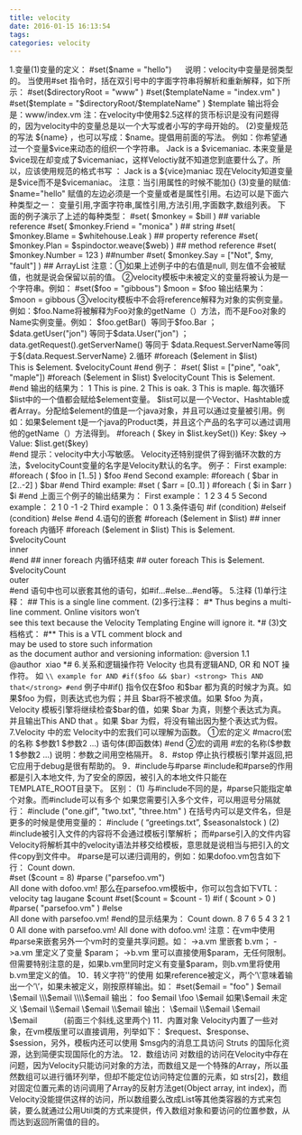 ```yaml
---
title: velocity
date: 2016-01-15 16:13:54
tags:
categories: velocity
---
```


1.变量(1)变量的定义：
\#set(\$name = "hello")      说明：velocity中变量是弱类型的。
当使用\#set 指令时，括在双引号中的字面字符串将解析和重新解释，如下所示：
\#set(\$directoryRoot = "www" )
\#set(\$templateName = "index.vm" )
\#set(\$template = "\$directoryRoot/\$templateName" )
\$template
输出将会是：www/index.vm
注：在velocity中使用\$2.5这样的货币标识是没有问题得的，因为velocity中的变量总是以一个大写或者小写的字母开始的。
(2)变量规范的写法
\${name} ，也可以写成：\$name。提倡用前面的写法。
例如：你希望通过一个变量\$vice来动态的组织一个字符串。
Jack is a \$vicemaniac.
本来变量是\$vice现在却变成了\$vicemaniac，这样Veloctiy就不知道您到底要什么了。所以，应该使用规范的格式书写 ： Jack is a \${vice}maniac
现在Velocity知道变量是\$vice而不是\$vicemaniac。
注意：当引用属性的时候不能加{}
(3)变量的赋值:
\$name="hello"
赋值的左边必须是一个变量或者是属性引用。右边可以是下面六种类型之一：
变量引用,字面字符串,属性引用,方法引用,字面数字,数组列表。
下面的例子演示了上述的每种类型：
\#set( \$monkey = \$bill ) \#\# variable reference
\#set( \$monkey.Friend = "monica" ) \#\# string
\#set( \$monkey.Blame = \$whitehouse.Leak ) \#\# property reference
\#set( \$monkey.Plan = \$spindoctor.weave(\$web) ) \#\# method reference
\#set( \$monkey.Number = 123 ) \#\#number
\#set( \$monkey.Say = ["Not", \$my, "fault"] ) \#\# ArrayList
注意：①如果上述例子中的右值是null, 则左值不会被赋值，也就是说会保留以前的值。
②velocity模板中未被定义的变量将被认为是一个字符串。例如：
\#set(\$foo = "gibbous")
\$moon = \$foo
输出结果为：
\$moon = gibbous
③velocity模板中不会将reference解释为对象的实例变量。例如：\$foo.Name将被解释为Foo对象的getName（）方法，而不是Foo对象的Name实例变量。例如：
\$foo.getBar()  等同于\$foo.Bar ；
\$data.getUser("jon") 等同于\$data.User("jon") ；
data.getRequest().getServerName() 等同于
\$data.Request.ServerName等同于\${data.Request.ServerName}
2.循环
\#foreach (\$element in \$list)
This is \$element.
\$velocityCount
\#end
例子：
\#set( \$list = ["pine", "oak", "maple"])
\#foreach (\$element in \$list)
\$velocityCount
This is \$element.<br>
\#end
输出的结果为：
1 This is pine.
2 This is oak.
3 This is maple.
每次循环\$list中的一个值都会赋给\$element变量。
\$list可以是一个Vector、Hashtable或者Array。分配给\$element的值是一个java对象，并且可以通过变量被引用。例如：如果\$element t是一个java的Product类，并且这个产品的名字可以通过调用他的getName（）方法得到。
\#foreach ( \$key in \$list.keySet())
Key: \$key -> Value: \$list.get(\$key) <br>
\#end
提示：velocity中大小写敏感。
Velocity还特别提供了得到循环次数的方法，\$velocityCount变量的名字是Velocity默认的名字。
例子：
First example:
\#foreach ( \$foo in [1..5] )
\$foo
\#end
Second example:
\#foreach ( \$bar in [2..-2] )
\$bar
\#end
Third example:
\#set ( \$arr = [0..1] )
\#foreach ( \$i in \$arr )
\$i
\#end
上面三个例子的输出结果为：
First example：
1 2 3 4 5
Second example：
2 1 0 -1 -2
Third example：
0 1
3.条件语句
\#if (condition)
\#elseif (condition)
\#else
\#end
4.语句的嵌套
\#foreach (\$element in \$list)
\#\# inner foreach 内循环
\#foreach (\$element in \$list)
This is \$element. \$velocityCount <br>inner<br>
\#end
\#\# inner foreach 内循环结束
\#\# outer foreach
This is \$element.
\$velocityCount <br>outer<br>
\#end
语句中也可以嵌套其他的语句，如\#if…\#else…\#end等。
5.注释
(1)单行注释：
\#\# This is a single line comment.
(2)多行注释：
\#\*
Thus begins a multi-line comment. Online visitors won’t
see this text because the Velocity Templating Engine will
ignore it.
\*\#
(3)文档格式：
\#\*\*
This is a VTL comment block and
may be used to store such information
as the document author and versioning
information:
@version 1.1
@author  xiao
\*\#
6.关系和逻辑操作符
Velocity 也具有逻辑AND, OR 和 NOT 操作符。
如
`
\\ example for AND
#if($foo && $bar)
<strong> This AND that</strong>
#end
`
例子中\#if() 指令仅在\$foo 和\$bar 都为真的时候才为真。如果\$foo 为假，则表达式也为假；并且 \$bar将不被求值。如果 \$foo 为真，Velocity 模板引擎将继续检查\$bar的值，如果 \$bar 为真，则整个表达式为真。并且输出This AND that 。如果 \$bar 为假，将没有输出因为整个表达式为假。
7.Velocity 中的宏
Velocity中的宏我们可以理解为函数。
①宏的定义
\#macro(宏的名称 \$参数1 \$参数2 …)
语句体(即函数体)
\#end
②宏的调用
\#宏的名称(\$参数1 \$参数2 …)
说明：参数之间用空格隔开。
8．\#stop
停止执行模板引擎并返回,把它应用于debug是很有帮助的。
9．\#include与\#parse
\#include和\#parse的作用都是引入本地文件, 为了安全的原因，被引入的本地文件只能在TEMPLATE_ROOT目录下。
区别：
(1) 与\#include不同的是，\#parse只能指定单个对象。而\#include可以有多个
如果您需要引入多个文件，可以用逗号分隔就行：
\#include ("one.gif", "two.txt", "three.htm" )
在括号内可以是文件名，但是更多的时候是使用变量的：
\#include ( “greetings.txt”, \$seasonalstock )
(2) \#include被引入文件的内容将不会通过模板引擎解析；
而\#parse引入的文件内容Velocity将解析其中的velocity语法并移交给模板，意思就是说相当与把引入的文件copy到文件中。
\#parse是可以递归调用的，例如：如果dofoo.vm包含如下行：
Count down.<br>
\#set (\$count = 8)
\#parse ("parsefoo.vm")
<br>All done with dofoo.vm!
那么在parsefoo.vm模板中，你可以包含如下VTL：velocity tag laugane
\$count
\#set(\$count = \$count - 1)
\#if ( \$count > 0 )<br>
\#parse( "parsefoo.vm" )
\#else
<br>All done with parsefoo.vm!
\#end的显示结果为：
Count down.
8
7
6
5
4
3
2
1
0
All done with parsefoo.vm!
All done with dofoo.vm!
注意：在vm中使用\#parse来嵌套另外一个vm时的变量共享问题。如：
->a.vm 里嵌套 b.vm；
->a.vm 里定义了变量 \$param；
->b.vm 里可以直接使用\$param，无任何限制。
但需要特别注意的是，如果b.vm里同时定义有变量\$param，则b.vm里将使用b.vm里定义的值。
10．转义字符'\'的使用
如果reference被定义，两个’\’意味着输出一个’\’，如果未被定义，刚按原样输出。如：
\#set(\$email = "foo" )
\$email
\\$email
\\\$email
\\\\$email
输出：
foo
\$email
\foo
\\$email
如果\$email 未定义
\$email
\\$email
\\\$email
\\\\$email
输出：
\$email
\\$email
\\\$email
\\\$email            (前面三个斜线,这里两个)
11．内置对象
Velocity内置了一些对象，在vm模版里可以直接调用，列举如下：
\$request、\$response、\$session，另外，模板内还可以使用 \$msg内的消息工具访问 Struts 的国际化资源，达到简便实现国际化的方法。
12．数组访问
对数组的访问在Velocity中存在问题，因为Velocity只能访问对象的方法，而数组又是一个特殊的Array，所以虽然数组可以进行循环列举，但却不能定位访问特定位置的元素，如 strs[2]，数组对固定位置元素的访问调用了Array的反射方法get(Object array, int index)，而Velocity没能提供这样的访问，所以数组要么改成List等其他类容器的方式来包装，要么就通过公用Util类的方式来提供，传入数组对象和要访问的位置参数，从而达到返回所需值的目的。
